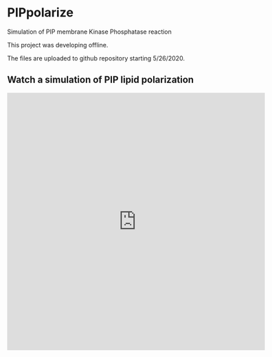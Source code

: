 # PIPpolarize

Simulation of PIP membrane Kinase Phosphatase reaction

This project was developing offline.

The files are uploaded to github repository starting 5/26/2020.

## Watch a simulation of PIP lipid polarization

<iframe src="https://user-images.githubusercontent.com/64168717/182077975-c5d0663b-6651-40f8-a3e1-e66182755257.mp4" width="600", height="600" frameborder="0" allow="autoplay; fullscreen; picture-in-picture" allowfullscreen></iframe>

<!-- https://user-images.githubusercontent.com/64168717/182077975-c5d0663b-6651-40f8-a3e1-e66182755257.mp4 -->
<!-- https://drive.google.com/file/d/1hFKuSchuiKZCo3RUYKIzOytTPrhi0OUX/view?usp=drive_link -->
